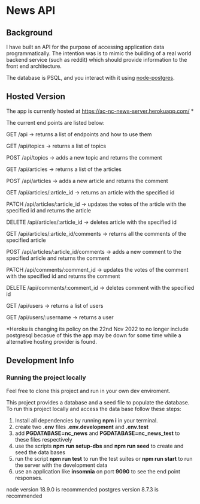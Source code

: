 # News API

## Background

I have built an API for the purpose of accessing application data programmatically. The intention was is to mimic the building of a real world backend service (such as reddit) which should provide information to the front end architecture.

The database is PSQL, and you interact with it using [node-postgres](https://node-postgres.com/).

## Hosted Version

The app is currently hosted at https://ac-nc-news-server.herokuapp.com/ *

The current end points are listed below:

GET /api                                    -> returns a list of endpoints and how to use them

GET /api/topics                         -> returns a list of topics

POST /api/topics                        -> adds a new topic and returns the comment

GET /api/articles                       -> returns a list of the articles

POST /api/articles                      -> adds a new article and returns the comment

GET /api/articles/:article_id           -> returns an article with the specified id

PATCH /api/articles/:article_id         -> updates the votes of the article with the specified id and returns the article

DELETE /api/articles/:article_id        -> deletes article with the specified id

GET /api/articles/:article_id/comments  -> returns all the comments of the specified article

POST /api/articles/:article_id/comments -> adds a new comment to the specified article and returns the comment

PATCH /api/comments/:comment_id         -> updates the votes of the comment with the specified id and returns the comment

DELETE /api/comments/:comment_id        -> deletes comment with the specified id

GET /api/users                          -> returns a list of users

GET /api/users/:username                -> returns a user

*Heroku is changing its policy on the 22nd Nov 2022 to no longer include postgresql becasue of this the app may be down for some time while a alternative hosting provider is found. 

## Development Info

### Running the project locally

Feel free to clone this project and run in your own dev enviroment.

This project provides a database and a seed file to populate the database. 
To run this project locally and access the data base follow these steps:

1. Install all dependencies by running **npm i** in your terminal.
2. create two **.env** files **.env.development** and **.env.test**
3. add **PGDATABASE=nc_news** and **PGDATABASE=nc_news_test** to these files respectively
4. use the scripts **npm run setup-dbs** and **npm run seed** to create and seed the data bases
5. run the script **npm run test** to run the test suites or **npm run start** to run the server with the development data
6. use an application like **insomnia** on port **9090** to see the end point responses.

node version 18.9.0 is recommended
postgres version 8.7.3 is recommended


